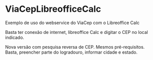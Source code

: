 # ViaCepLibreofficeCalc
Exemplo de uso do webservice do ViaCep com o Libreoffice Calc

Basta ter conexão de internet, libreoffice Calc e digitar o CEP no local indicado.

Nova versão com pesquisa reversa de CEP. Mesmos pré-requisitos.<br>
Basta, preencher parte do logradouro, informar cidade e estado.
